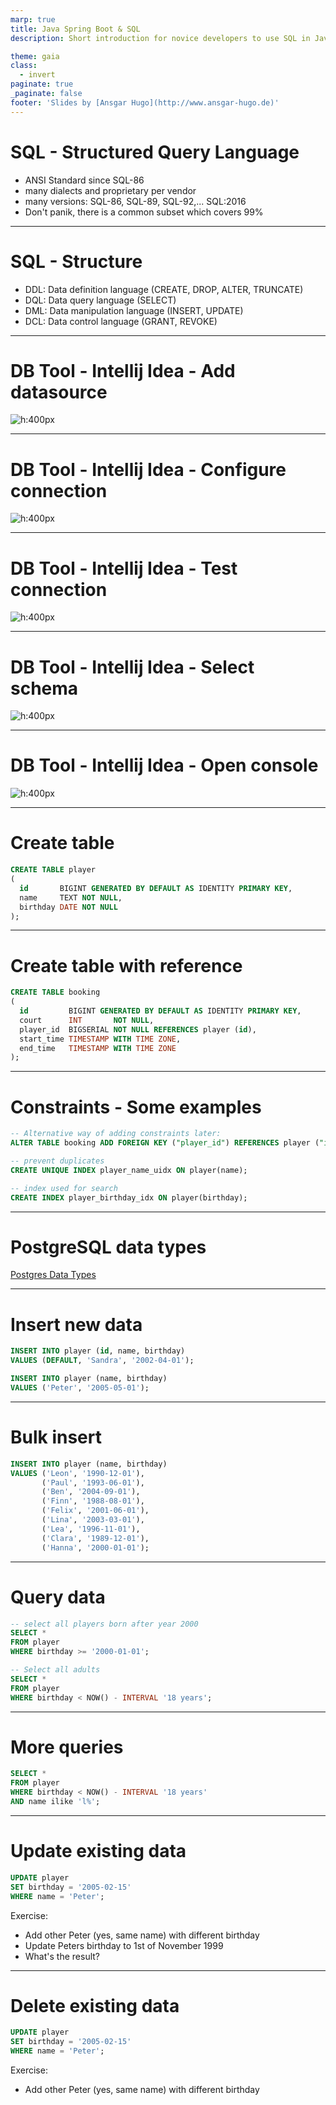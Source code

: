 ```yaml
---
marp: true
title: Java Spring Boot & SQL
description: Short introduction for novice developers to use SQL in Java

theme: gaia
class:
  - invert
paginate: true
_paginate: false
footer: 'Slides by [Ansgar Hugo](http://www.ansgar-hugo.de)'
---
```

# SQL - Structured Query Language
- ANSI Standard since SQL-86
- many dialects and proprietary per vendor
- many versions: SQL-86, SQL-89, SQL-92,... SQL:2016
- Don't panik, there is a common subset which covers 99%

---
# SQL - Structure
- DDL: Data definition language (CREATE, DROP, ALTER, TRUNCATE)
- DQL: Data query language (SELECT)
- DML: Data manipulation language (INSERT, UPDATE)
- DCL: Data control language (GRANT, REVOKE)

---
# DB Tool - Intellij Idea - Add datasource
![h:400px](img/idea_01.png "Add datasource")

---
# DB Tool - Intellij Idea - Configure connection

![h:400px](img/idea_02.png "Configure jdbc connection")

---
# DB Tool - Intellij Idea - Test connection
![h:400px](img/idea_03.png "Test connection")

---
# DB Tool - Intellij Idea - Select schema
![h:400px](img/idea_04.png "Select public schema")

---
# DB Tool - Intellij Idea - Open console
![h:400px](img/idea_05.png "console")

---
# Create table
```sql
CREATE TABLE player
(
  id       BIGINT GENERATED BY DEFAULT AS IDENTITY PRIMARY KEY,
  name     TEXT NOT NULL,
  birthday DATE NOT NULL
);
```

---
# Create table with reference
```sql
CREATE TABLE booking
(
  id         BIGINT GENERATED BY DEFAULT AS IDENTITY PRIMARY KEY,
  court      INT       NOT NULL,
  player_id  BIGSERIAL NOT NULL REFERENCES player (id),
  start_time TIMESTAMP WITH TIME ZONE,
  end_time   TIMESTAMP WITH TIME ZONE
);
```

---
# Constraints - Some examples
```sql
-- Alternative way of adding constraints later:
ALTER TABLE booking ADD FOREIGN KEY ("player_id") REFERENCES player ("id");

-- prevent duplicates
CREATE UNIQUE INDEX player_name_uidx ON player(name);

-- index used for search
CREATE INDEX player_birthday_idx ON player(birthday);
```
---
# PostgreSQL data types
[Postgres Data Types](https://www.postgresql.org/docs/current/datatype.html)

---
# Insert new data

```sql
INSERT INTO player (id, name, birthday)
VALUES (DEFAULT, 'Sandra', '2002-04-01');

INSERT INTO player (name, birthday)
VALUES ('Peter', '2005-05-01');
```

---
# Bulk insert
```sql
INSERT INTO player (name, birthday)
VALUES ('Leon', '1990-12-01'),
       ('Paul', '1993-06-01'),
       ('Ben', '2004-09-01'),
       ('Finn', '1988-08-01'),
       ('Felix', '2001-06-01'),
       ('Lina', '2003-03-01'),
       ('Lea', '1996-11-01'),
       ('Clara', '1989-12-01'),
       ('Hanna', '2000-01-01');
```

---
# Query data
```sql
-- select all players born after year 2000
SELECT *
FROM player
WHERE birthday >= '2000-01-01';
```
```sql
-- Select all adults
SELECT *
FROM player
WHERE birthday < NOW() - INTERVAL '18 years';
```
---
# More queries
```sql
SELECT *
FROM player
WHERE birthday < NOW() - INTERVAL '18 years'
AND name ilike 'l%';
```
---
# Update existing data
```sql
UPDATE player
SET birthday = '2005-02-15'
WHERE name = 'Peter';
```
Exercise:
- Add other Peter (yes, same name) with different birthday
- Update Peters birthday to 1st of November 1999
- What's the result?

---
# Delete existing data
```sql
UPDATE player
SET birthday = '2005-02-15'
WHERE name = 'Peter';
```
Exercise:
- Add other Peter (yes, same name) with different birthday

